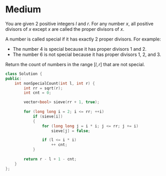 # Medium

You are given 2 positive integers $l$ and $r$. For any number $x$, all positive divisors of $x$ except $x$ are called the proper divisors of $x$.

A number is called special if it has exactly 2 proper divisors. For example:

- The number 4 is special because it has proper divisors 1 and 2.
- The number 6 is not special because it has proper divisors 1, 2, and 3.

Return the count of numbers in the range $[l, r]$ that are not special.

```cpp
class Solution {
public:
    int nonSpecialCount(int l, int r) {
        int rr = sqrt(r);
        int cnt = 0;

        vector<bool> sieve(rr + 1, true);
        
        for (long long i = 2; i <= rr; ++i)
            if (sieve[i])
            {
                for (long long j = i * i; j <= rr; j += i)
                    sieve[j] = false;

                if (l <= i * i)
                    ++ cnt;
            }
        
        return r - l + 1 - cnt;     
    }
};
```
